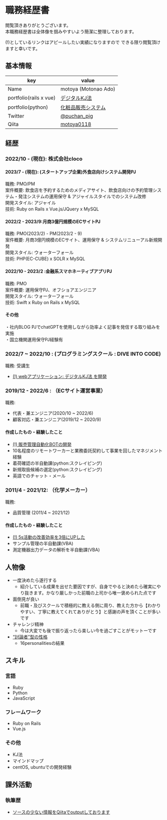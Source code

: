 # 職務経歴書
閲覧頂きありがとうございます。  
本職務経歴書は全体像を掴みやすいよう簡潔に整理しております。

(!)としているリンクはアピールしたい実績になりますので
できる限り閲覧頂けますと幸いです。

## 基本情報

|key|value|
|---|-----|
|Name|motoya (Motonao Ado)|
|portfolio(rails x vue)|[デジタルKJ法](https://qiita.com/motoya0118/items/efbaf8cf2a84f2076b6a)|
|portfolio(python)|[化粧品販売システム](https://qiita.com/motoya0118/items/e264c837035ea6c59193)|
|Twitter|[@puchan_pig](https://twitter.com/puchan_pig)|
|Qiita|[motoya0118](https://qiita.com/motoya0118)|

## 経歴

### 2022/10 - (現在): 株式会社cloco
#### 2023/7 - (現在): (スタートアップ企業)外食店向けシステム開発PJ
職務: PMO/PM<br>
案件概要: 飲食店を予約するためのメディアサイト、飲食店向けの予約管理システム・発注システムの運用保守 & アジャイルスタイルでのシステム改修<br>
開発スタイル: アジャイル<br>
技術: Ruby on Rails x Vue.js/JQuery x MySQL<br>

#### 2022/2 - 2023/9:月商3億円規模のECサイトPJ
職務: PMO(2023/2) - PM(2023/2 - 9) <br>
案件概要: 月商3億円規模のECサイト、運用保守 & システムリニューアル新規開発<br>
開発スタイル: ウォーターフォール<br>
技術: PHP(EC-CUBE) x SOLR x MySQL

#### 2022/10 - 2023/2 :金融系スマホネーティブアプリPJ
職務: PMO<br>
案件概要: 運用保守PJ、オフショアエンジニア<br>
開発スタイル: ウォーターフォール<br>
技術: Swift x Ruby on Rails x MySQL

#### その他
・社内BLOG PJでchatGPTを使用しながら効率よく記事を発信する取り組みを実施<br>
・国立機関運用保守PJ経験有

### 2022/7 ~ 2022/10 : (プログラミングスクール : DIVE INTO CODE)
職務: 受講生

- [(!) webアプリケーション: デジタルKJ法 を開発](https://kj-method.link/)

### 2019/12 - 2022/6 : （ECサイト運営事業）

職務: 
- 代表・兼エンジニア(2020/10 ~ 2022/6)
- 顧客対応・兼エンジニア(2019/12 ~ 2020/9)

#### 作成したもの・経験したこと

- [(!) 販売管理自動化BOTの開発]([https://motoya-portfolio.com/cosme-system/](https://qiita.com/motoya0118/items/efbaf8cf2a84f2076b6a))
- 10名程度のリモートワーカーと業務委託契約して事業を回したマネジメント経験
- 着荷確認の半自動課(python:スクレイピング)
- 新規取扱候補の選定(python:スクレイピング)
- 英語でのチャット・メール

### 2011/4 - 2021/12: （化学メーカー）

職務: 
- 品質管理 (2011/4 ~ 2021/12)

#### 作成したもの・経験したこと

- [(!) 5s活動の改善効率を3倍にUPした](https://motoya-portfolio.com/5s/)
- サンプル管理の半自動課(VBA)
- 測定機器出力データの解析を半自動課(VBA)

## 人物像
- 一度決めたら遂行する
  - 紹介している成果を出せた要因ですが、自身でやると決めたら確実にやり抜きます。かなり厳しかった前職の上司から唯一褒められた点です
- 面倒見が良い
  - 前職・及びスクールで積極的に教える側に周り、教えた方から【わかりやすい、丁寧に教えてくれてありがとう】と感謝の声を頂くことが多いです
- チャレンジ精神
  - 今は大変でも後で振り返ったら楽しい今を過ごすことがモットーです
- [“討論者”型の性格](https://www.16personalities.com/ja/entp%E5%9E%8B%E3%81%AE%E6%80%A7%E6%A0%BC)
  - 16personalitiesの結果
## スキル
### 言語
- Ruby
- Python
- JavaScript

### フレームワーク

- Ruby on Rails
- Vue.js

### その他

- KJ法
- マインドマップ
- centOS, ubuntuでの開発経験

## 課外活動

### 執筆歴
* [ソースの少ない情報をQiitaでoutputしております](https://qiita.com/motoya0118)
